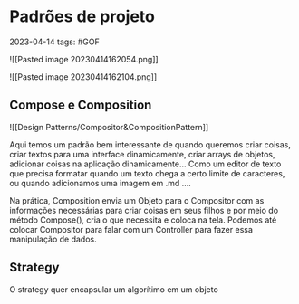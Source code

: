 # Padrões de projeto
2023-04-14
tags: #GOF

![[Pasted image 20230414162054.png]]

![[Pasted image 20230414162104.png]]

## Compose e Composition

![[Design Patterns/Compositor&CompositionPattern]]


Aqui temos um padrão bem interessante de quando queremos criar coisas, criar textos para uma interface dinamicamente, criar arrays de objetos, adicionar coisas na aplicação dinamicamente... Como um editor de texto que precisa formatar quando um texto chega a certo limite de caracteres, ou quando adicionamos uma imagem em .md ....

Na prática,  Composition envia um Objeto para o Compositor com as informações necessárias para criar coisas em seus filhos e por meio do método Compose(), cria o que necessita e coloca na tela. Podemos até colocar Compositor para falar com um Controller para fazer essa manipulação de dados.

## Strategy

O strategy quer encapsular um algorítimo em um objeto
